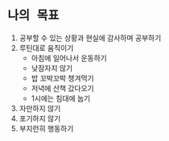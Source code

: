 # **`나의 목표`**

1. 공부할 수 있는 상황과 현실에 감사하며 공부하기
2. 루틴대로 움직이기
    - 아침에 일어나서 운동하기
    - 낮잠자지 않기
    - 밥 꼬박꼬박 챙겨먹기
    - 저녁에 산책 갔다오기
    - 1시에는 침대에 눕기
3. 자만하지 않기
4. 포기하지 않기
5. 부지런히 행동하기